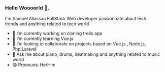### Hello Woooorld 👋,

I'm Samuel Allassan FullStack Web developer passionnate about tech trends and anything related to tech world
- 🔭 I’m currently working on cloning trello app 
- 🌱 I’m currently learning Vue.js
- 👯 I’m looking to collaborate on projects based on Vue.js , Node.js, Php,Laravel
- 💬 Ask me about piano, drums, beatmaking and anything related to music world 
- 😄 Pronouns: He/Him
